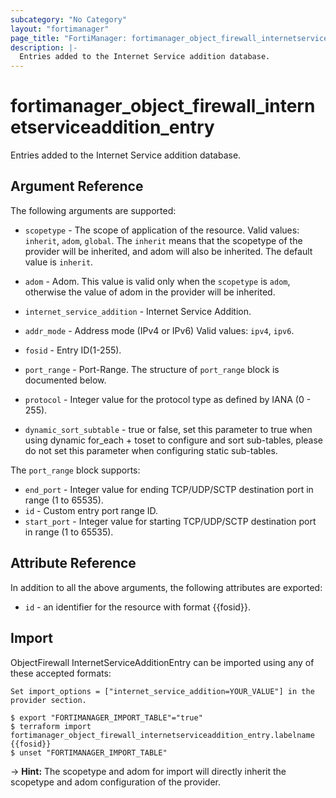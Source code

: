 ```yaml
---
subcategory: "No Category"
layout: "fortimanager"
page_title: "FortiManager: fortimanager_object_firewall_internetserviceaddition_entry"
description: |-
  Entries added to the Internet Service addition database.
---
```


# fortimanager_object_firewall_internetserviceaddition_entry
Entries added to the Internet Service addition database.

## Argument Reference


The following arguments are supported:

* `scopetype` - The scope of application of the resource. Valid values: `inherit`, `adom`, `global`. The `inherit` means that the scopetype of the provider will be inherited, and adom will also be inherited. The default value is `inherit`.
* `adom` - Adom. This value is valid only when the `scopetype` is `adom`, otherwise the value of adom in the provider will be inherited.
* `internet_service_addition` - Internet Service Addition.

* `addr_mode` - Address mode (IPv4 or IPv6) Valid values: `ipv4`, `ipv6`.

* `fosid` - Entry ID(1-255).
* `port_range` - Port-Range. The structure of `port_range` block is documented below.
* `protocol` - Integer value for the protocol type as defined by IANA (0 - 255).
* `dynamic_sort_subtable` - true or false, set this parameter to true when using dynamic for_each + toset to configure and sort sub-tables, please do not set this parameter when configuring static sub-tables.

The `port_range` block supports:

* `end_port` - Integer value for ending TCP/UDP/SCTP destination port in range (1 to 65535).
* `id` - Custom entry port range ID.
* `start_port` - Integer value for starting TCP/UDP/SCTP destination port in range (1 to 65535).


## Attribute Reference

In addition to all the above arguments, the following attributes are exported:
* `id` - an identifier for the resource with format {{fosid}}.

## Import

ObjectFirewall InternetServiceAdditionEntry can be imported using any of these accepted formats:
```
Set import_options = ["internet_service_addition=YOUR_VALUE"] in the provider section.

$ export "FORTIMANAGER_IMPORT_TABLE"="true"
$ terraform import fortimanager_object_firewall_internetserviceaddition_entry.labelname {{fosid}}
$ unset "FORTIMANAGER_IMPORT_TABLE"
```
-> **Hint:** The scopetype and adom for import will directly inherit the scopetype and adom configuration of the provider.
